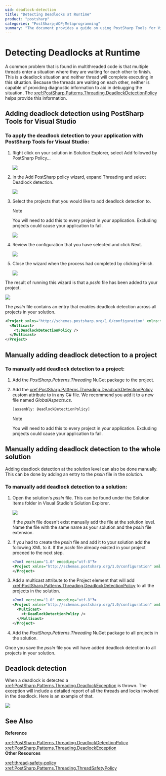```yaml
---
uid: deadlock-detection
title: "Detecting Deadlocks at Runtime"
product: "postsharp"
categories: "PostSharp;AOP;Metaprogramming"
summary: "The document provides a guide on using PostSharp Tools for Visual Studio to detect deadlocks in multithreaded code at runtime, either manually or using a wizard."
---
```

# Detecting Deadlocks at Runtime

A common problem that is found in multithreaded code is that multiple threads enter a situation where they are waiting for each other to finish. This is a deadlock situation and neither thread will complete executing in this situation. Because the threads are waiting on each other, neither is capable of providing diagnostic information to aid in debugging the situation. The <xref:PostSharp.Patterns.Threading.DeadlockDetectionPolicy> helps provide this information. 


## Adding deadlock detection using PostSharp Tools for Visual Studio


### To apply the deadlock detection to your application with PostSharp Tools for Visual Studio:

1. Right click on your solution in Solution Explorer, select Add followed by PostSharp Policy...

    ![](deadlockdetection2.png)


2. In the Add PostSharp policy wizard, expand Threading and select Deadlock detection.

    ![](deadlockdetection3.png)


3. Select the projects that you would like to add deadlock detection to.

    > [!NOTE]
    > You will need to add this to every project in your application. Excluding projects could cause your application to fail.

    ![](deadlockdetection4.png)


4. Review the configuration that you have selected and click Next.

    ![](deadlockdetection5.png)


5. Close the wizard when the process had completed by clicking Finish.

    ![](deadlockdetection6.png)


The result of running this wizard is that a *pssln* file has been added to your project. 

![](deadlockdetection7.png)

The *pssln* file contains an entry that enables deadlock detection across all projects in your solution. 

```xml
<Project xmlns="http://schemas.postsharp.org/1.0/configuration" xmlns:t="clr-namespace:PostSharp.Patterns.Threading;assembly:PostSharp.Patterns.Threading">
  <Multicast>
    <t:DeadlockDetectionPolicy />
  </Multicast>
</Project>
```


## Manually adding deadlock detection to a project


### To manually add deadlock detection to a project:

1. Add the *PostSharp.Patterns.Threading* NuGet package to the project. 


2. Add the <xref:PostSharp.Patterns.Threading.DeadlockDetectionPolicy> custom attribute to in any C# file. We recommend you add it to a new file named *GlobalAspects.cs*. 

    ```csharp
    [assembly: DeadlockDetectionPolicy]
    ```

    > [!NOTE]
    > You will need to add this to every project in your application. Excluding projects could cause your application to fail.



## Manually adding deadlock detection to the whole solution

Adding deadlock detection at the solution level can also be done manually. This can be done by adding an entry to the *pssln* file in the solution. 


### To manually add deadlock detection to a solution:

1. Open the solution's *pssln* file. This can be found under the Solution Items folder in Visual Studio's Solution Explorer. 

    ![](deadlockdetection7.png)

    If the *pssln* file doesn't exist manually add the file at the solution level. Name the file with the same name as your solution and the *pssln* file extension. 


2. If you had to create the *pssln* file and add it to your solution add the following XML to it. If the *pssln* file already existed in your project proceed to the next step. 

    ```xml
    <?xml version="1.0" encoding="utf-8"?>
    <Project xmlns="http://schemas.postsharp.org/1.0/configuration" xmlns:t="clr-namespace:PostSharp.Patterns.Threading;assembly:PostSharp.Patterns.Threading">
    </Project>
    ```


3. Add a multicast attribute to the Project element that will add <xref:PostSharp.Patterns.Threading.DeadlockDetectionPolicy> to all the projects in the solution. 

    ```xml
    <?xml version="1.0" encoding="utf-8"?>
    <Project xmlns="http://schemas.postsharp.org/1.0/configuration" xmlns:t="clr-namespace:PostSharp.Patterns.Threading;assembly:PostSharp.Patterns.Threading">
      <Multicast>
        <t:DeadlockDetectionPolicy />
      </Multicast>
    </Project>
    ```


4. Add the *PostSharp.Patterns.Threading* NuGet package to all projects in the solution. 


Once you save the *pssln* file you will have added deadlock detection to all projects in your solution. 


## Deadlock detection

When a deadlock is detected a <xref:PostSharp.Patterns.Threading.DeadlockException> is thrown. The exception will include a detailed report of all the threads and locks involved in the deadlock. Here is an example of that. 

![](deadlockdetection1.PNG)

## See Also

**Reference**

<xref:PostSharp.Patterns.Threading.DeadlockDetectionPolicy>
<br><xref:PostSharp.Patterns.Threading.DeadlockException>
<br>**Other Resources**

<xref:thread-safety-policy>
<br><xref:PostSharp.Patterns.Threading.ThreadSafetyPolicy>
<br>
